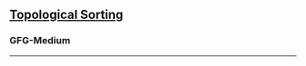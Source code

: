 <h2><a href="https://practice.geeksforgeeks.org/problems/topological-sort/1?utm_source=gfg&utm_medium=article&utm_campaign=bottom_sticky_on_article">Topological Sorting

</a></h2><h3>GFG-Medium</h3><hr>
